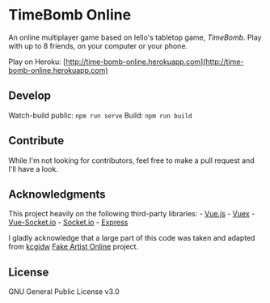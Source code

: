 # TimeBomb Online

An online multiplayer game based on Iello's tabletop game, *TimeBomb*.
Play with up to 8 friends, on your computer or your phone.

Play on Heroku: [http://time-bomb-online.herokuapp.com](http://time-bomb-online.herokuapp.com)

## Develop

Watch-build public: ```npm run serve```
Build: ```npm run build```

## Contribute

While I'm not looking for contributors, feel free to make a pull request and I'll have a look.

## Acknowledgments

This project heavily on the following third-party libraries:
    - [Vue.js](https://vuejs.org/)
    - [Vuex](https://vuex.vuejs.org/)
    - [Vue-Socket.io](https://www.npmjs.com/package/vue-socket.io)
    - [Socket.io](https://socket.io/)
    - [Express](https://expressjs.com/)

I gladly acknowledge that a large part of this code was taken and adapted from [kcgidw](https://github.com/kcgidw) [Fake Artist Online](https://github.com/kcgidw/fao) project.

## License

GNU General Public License v3.0